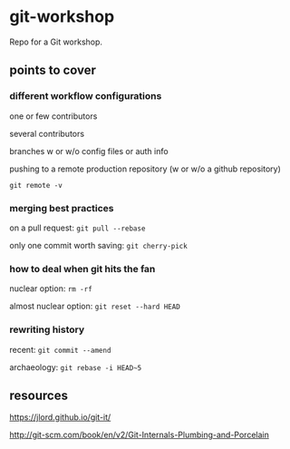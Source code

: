 # git-workshop

Repo for a Git workshop.


## points to cover

### different workflow configurations
one or few contributors

several contributors

branches w or w/o config files or auth info

pushing to a remote production repository (w or w/o a github repository)
```
git remote -v
```


### merging best practices
on a pull request: `git pull --rebase`

only one commit worth saving: `git cherry-pick`


### how to deal when git hits the fan
nuclear option: `rm -rf`

almost nuclear option: `git reset --hard HEAD`


### rewriting history
recent: `git commit --amend`

archaeology: `git rebase -i HEAD~5`


## resources
https://jlord.github.io/git-it/

http://git-scm.com/book/en/v2/Git-Internals-Plumbing-and-Porcelain
